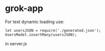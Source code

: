 # grok-app

For test dynamic loading use: 

    let usersJSON = require('./generated.json');
    UsersModel.insertMany(usersJSON);
in server.js
